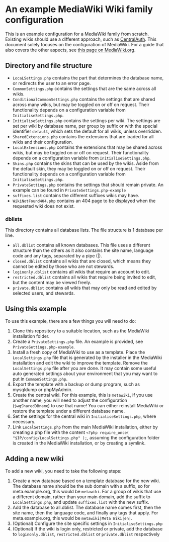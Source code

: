 # An example MediaWiki Wiki family configuration

This is an example configuration for a MediaWiki family from scratch. Existing wikis should use a different approach, such as [CentralAuth](https://www.mediawiki.org/wiki/Extension:CentralAuth). This document solely focuses on the configuration of MediaWiki. For a guide that also covers the other aspects, see [this page on MediaWiki.org](https://www.mediawiki.org/wiki/User:Mainframe98/Wiki_Family).

## Directory and file structure
* `LocaLSettings.php` contains the part that determines the database name, or redirects the user to an error page.
* `CommonSettings.php` contains the settings that are the same across all wikis.
* `ConditionalCommonSettings.php` contains the settings that are shared across many wikis, but may be toggled on or off on request. Their functionality depends on a configuration variable from `InitialiseSettings.php`.
* `InitialiseSettings.php` contains the settings per wiki. The settings are set per wiki by database name, per group by suffix or with the special identifier `default`, which sets the default for all wikis, unless overridden.
* `SharedExtensions.php` contains the extensions that are loaded for all wikis and their configuration.
* `LocalExtensions.php` contains the extensions that may be shared across wikis, but may be toggled on or off on request. Their functionality depends on a configuration variable from `InitialiseSettings.php`.
* `Skins.php` contains the skins that can be used by the wikis. Aside from the default skin, they may be toggled on or off on request. Their functionality depends on a configuration variable from `InitialiseSettings.php`.
* `PrivateSettings.php` contains the settings that should remain private. An example can be found in `PrivateSettings.php-example`
* `suffixes.list` contains the different suffixes wikis may have.
* `WikiNotFound404.php` contains an 404 page to be displayed when the requested wiki does not exist.

### dblists
This directory contains all database lists. The file structure is 1 database per line.
* `all.dblist` contains all known databases. This file uses a different structure than the others as it also contains the site name, language code and any tags, separated by a pipe (|).
* `closed.dblist` contains all wikis that are closed, which means they cannot be edited by those who are not stewards.
* `loginonly.dblist` contains all wikis that require an account to edit.
* `restricted.dblist` contains all wikis that require being invited to edit, but the content may be viewed freely.
* `private.dblist` contains all wikis that may only be read and edited by selected users, and stewards.

## Using this example
To use this example, there are a few things you will need to do:
 1. Clone this repository to a suitable location, such as the MediaWiki installation folder.
 2. Create a `PrivateSettings.php` file. An example is provided, see `PrivateSettings.php-example`.
 3. Install a fresh copy of MediaWiki to use as a template. Place the `LocalSettings.php` file that is generated by the installer in the MediaWiki installation and edit the wiki to improve the template. Remove the `LocalSettings.php` file after you are done. It may contain some useful auto generated settings about your environment that you may want to put in `CommonSettings.php`.
 4. Export the template with a backup or dump program, such as mysqldump or phpMyAdmin.
 5. Create the central wiki. For this example, this is `metawiki`, if you use another name, you will need to adjust the configuration (`$wgSharedDBname`) to use that name! You can either reinstall MediaWiki or restore the template under a different database name.
 6. Set the settings for the central wiki in `InitialiseSettings.php`, where necessary.
 7. Link `LocalSettings.php` from the main MediaWiki installation, either by creating a php file with the content `<?php require_once( "$IP/config/LocalSettings.php" );`, assuming the configuration folder is created in the MediaWiki installation, or by creating a symlink.

## Adding a new wiki
To add a new wiki, you need to take the following steps:
 1. Create a new database based on a template database for the new wiki. The database name should be the sub domain with a suffix, so for meta.example.org, this would be `metawiki`. For a group of wikis that use a different domain, rather than your main domain, add the suffix to `LocalSettings.php`, and update `suffixes.list` with the new suffix.
 2. Add the database to all.dblist. The database name comes first, then the site name, then the language code, and finally any tags that apply. For meta.example.org, this would be `metawiki|Meta Wiki|en|`.
 3. (Optional) Configure the site specific settings in `InitialiseSettings.php`
 4. (Optional) If the wiki is login only, restricted or private, add the database to `loginonly.dblist`, `restricted.dblist` or `private.dblist` respectively
 